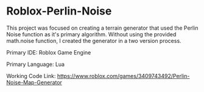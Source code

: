 # Roblox-Perlin-Noise
This project was focused on creating a terrain generator that used the Perlin Noise function as it's primary algorithm. Without using the provided math.noise function, I created the generator in a two version process.

Primary IDE: Roblox Game Engine

Primary Language: Lua

Working Code Link: https://www.roblox.com/games/3409743492/Perlin-Noise-Map-Generator

